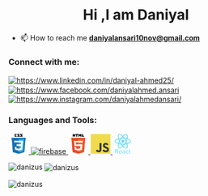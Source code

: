 
<h1 align="center">Hi ,I am Daniyal</h1>






- 📫 How to reach me **daniyalansari10nov@gmail.com**



<h3 align="left">Connect with me:</h3>
<p align="left">
<a href="https://www.linkedin.com/in/daniyal-ahmed25/" target="blank"><img align="center" src="https://raw.githubusercontent.com/rahuldkjain/github-profile-readme-generator/master/src/images/icons/Social/linked-in-alt.svg" alt="https://www.linkedin.com/in/daniyal-ahmed25/" height="30" width="40" /></a>
<a href="https://www.facebook.com/daniyalahmed.ansari" target="blank"><img align="center" src="https://raw.githubusercontent.com/rahuldkjain/github-profile-readme-generator/master/src/images/icons/Social/facebook.svg" alt="https://www.facebook.com/daniyalahmed.ansari" height="30" width="40" /></a>
<a href="https://www.instagram.com/daniyalahmedansari/" target="blank"><img align="center" src="https://raw.githubusercontent.com/rahuldkjain/github-profile-readme-generator/master/src/images/icons/Social/instagram.svg" alt="https://www.instagram.com/daniyalahmedansari/" height="30" width="40" /></a>
</p>

<h3 align="left">Languages and Tools:</h3>
<p align="left">  <a href="https://www.w3schools.com/css/" target="_blank" rel="noreferrer"> <img src="https://raw.githubusercontent.com/devicons/devicon/master/icons/css3/css3-original-wordmark.svg" alt="css3" width="40" height="40"/>  </a> <a href="https://firebase.google.com/" target="_blank" rel="noreferrer"> <img src="https://www.vectorlogo.zone/logos/firebase/firebase-icon.svg" alt="firebase" width="40" height="40"/>  </a> <a href="https://www.w3.org/html/" target="_blank" rel="noreferrer"> <img src="https://raw.githubusercontent.com/devicons/devicon/master/icons/html5/html5-original-wordmark.svg" alt="html5" width="40" height="40"/> </a> <a href="https://developer.mozilla.org/en-US/docs/Web/JavaScript" target="_blank" rel="noreferrer"> <img src="https://raw.githubusercontent.com/devicons/devicon/master/icons/javascript/javascript-original.svg" alt="javascript" width="40" height="40"/> </a> <a href="https://reactjs.org/" target="_blank" rel="noreferrer"> <img src="https://raw.githubusercontent.com/devicons/devicon/master/icons/react/react-original-wordmark.svg" alt="react" width="40" height="40"/> </a> </p>

<p><img align="left" src="https://github-readme-stats.vercel.app/api/top-langs?username=danizus&show_icons=true&locale=en&layout=compact" alt="danizus" /></p>

<p>&nbsp;<img align="center" src="https://github-readme-stats.vercel.app/api?username=danizus&show_icons=true&locale=en" alt="danizus" /></p>

<p><img align="center" src="https://github-readme-streak-stats.herokuapp.com/?user=danizus&" alt="danizus" /></p>
